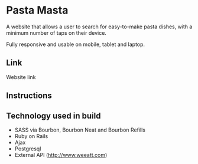 # Pasta Masta

A website that allows a user to search for easy-to-make pasta dishes, with a minimum number of taps on their device.

Fully responsive and usable on mobile, tablet and laptop.


## Link

Website link


## Instructions




## Technology used in build

- SASS via Bourbon, Bourbon Neat and Bourbon Refills
- Ruby on Rails
- Ajax
- Postgresql
- External API (http://www.weeatt.com)

